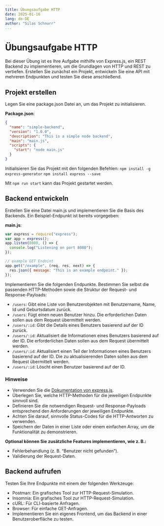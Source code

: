 ```yaml
---
title: Übungsaufgabe HTTP
date: 2025-01-16
lang: de-DE
author: "Silas Schnurr"
...
```


# Übungsaufgabe HTTP

Bei dieser Übung ist es Ihre Aufgabe mithilfe von Express.js, ein REST Backend zu implementieren, um die Grundlagen von HTTP und REST zu vertiefen. Erstellen Sie zunächst ein Projekt, entwickeln Sie eine API mit mehreren Endpunkten und testen Sie diese anschließend.

## Projekt erstellen

Legen Sie eine package.json Datei an, um das Projekt zu initialisieren.

**Package.json**:

```json
{
  "name": "simple-backend",
  "version": "1.0.0",
  "description": "This is a simple node backend",
  "main": "main.js",
  "scripts": {
    "start": "node main.js"
  }
}
```

Initialisieren Sie das Projekt mit den folgenden Befehlen:
`npm install -g express-generator`
`npm install express --save`

Mit `npm run start` kann das Projekt gestartet werden.

## Backend entwickeln

Erstellen Sie eine Datei main.js und implementieren Sie die Basis des Backends. Ein Beispiel-Endpunkt ist bereits vorgegeben:

**main.js**:

```javascript
var express = require("express");
var app = express();
app.listen(8080, () => {
  console.log("Listening on port 8080");
});

// example GET Endoint
app.get("/example", (req, res, next) => {
  res.json({ message: "This is an example endpoint." });
});
```

Implementieren Sie die folgenden Endpunkte. Bestimmen Sie selbst die passenden HTTP-Methoden sowie die Struktur der Request- und Response-Payloads:

- `/users`: Gibt eine Liste von Benutzerobjekten mit Benutzername, Name, Id und Geburtsdatum zurück.
- `/users`: Fügt einen neuen Benutzer hinzu. Die erforderlichen Daten sollen aus dem Request übermittelt werden.
- `/users/:id`: Gibt die Details eines Benutzers basierend auf der ID zurück.
- `/users/:id`: Aktualisiert die Informationen eines Benutzers basierend auf der ID. Die erforderlichen Daten sollen aus dem Request übermittelt werden.
- `/users/:id`: Aktualisiert einen Teil der Informationen eines Benutzers basierend auf der ID. Die zu aktualisierenden Daten sollen aus dem Request übermittelt werden.
- `/users/:id`: Löscht einen Benutzer basierend auf der ID.

### Hinweise

- Verwenden Sie die [Dokumentation von express.js](https://expressjs.com/en/5x/api.html).
- Überlegen Sie, welche HTTP-Methoden für die jeweiligen Endpunkte sinnvoll sind.
- Definieren Sie die notwendigen Request- und Response-Payloads entsprechend den Anforderungen der jeweiligen Endpunkte.
- Achten Sie darauf, sinnvolle Status-Codes für die HTTP-Antworten zu verwenden.
- Speichern der Daten in einer Liste oder einem einfachen Array, um die Funktionalität zu demonstrieren.

**Optional können Sie zusätzliche Features implementieren, wie z. B.:**

- Fehlerbehandlung (z. B. “Benutzer nicht gefunden”).
- Validierung der Request-Daten.

## Backend aufrufen

Testen Sie Ihre Endpunkte mit einem der folgenden Werkzeuge:

- Postman: Ein grafisches Tool zur HTTP-Request-Simulation.
- Insomnia: Ein grafisches Tool zur HTTP-Request-Simulation.
- cURL: Für CLI-basierte Anfragen.
- Browser: Für einfache GET-Anfragen.
- Implementieren Sie ein eigenes Frontend, um das Backend in einer Benutzeroberfläche zu testen.
